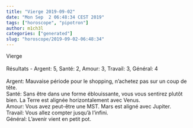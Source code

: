 ```yaml
---
title: "Vierge 2019-09-02"
date: "Mon Sep  2 06:48:34 CEST 2019"
tags: ["horoscope", "pipotron"]
author: m1ch3l
categories: ["generated"]
slug: "horoscope/2019-09-02-06:48:34"
---
```


Vierge<br>
<br>
Résultats - Argent: 5, Santé: 2, Amour: 3, Travail: 3, Général: 4<br>
<br>
Argent:  Mauvaise période pour le shopping, n’achetez pas sur un coup de tête. <br>
Santé:   Sans être dans une forme éblouissante, vous vous sentirez plutôt bien. La Terre est alignée horizontalement avec Venus.<br>
Amour:   Vous avez peut-être une MST. Mars est aligné avec Jupiter.<br>
Travail: Vous allez compter jusqu’à l’infini. <br>
Général: L’avenir vient en petit pot.<br>
